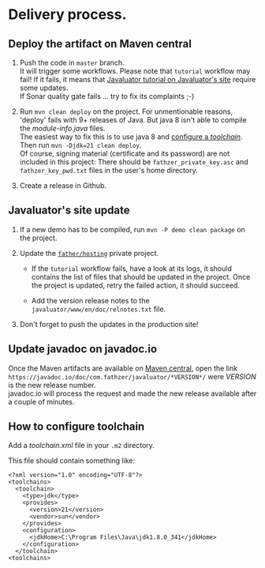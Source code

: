 # Delivery process.

## Deploy the artifact on Maven central

1. Push the code in `master` branch.  
It will trigger some workflows. Please note that `tutorial` workflow may fail! If it fails, it means that [Javaluator tutorial on Javaluator's site](https://javaluator.fathzer.com) require some updates.  
If Sonar quality gate fails ... try to fix its complaints ;-)

2. Run `mvn clean deploy` on the project.
For unmentionable reasons, 'deploy' fails with 9+ releases of Java. But java 8 isn't able to compile the *module-info.java* files.  
The easiest way to fix this is to use java 8 and [configure a *toolchain*](#how-to-configure-toolchain).  
Then run `mvn -Djdk=21 clean deploy`.  
Of course, signing material (certificate and its password) are not included in this project: There should be `fathzer_private_key.asc` and `fathzer_key_pwd.txt` files in the user's home directory.

3. Create a release in Github.

## Javaluator's site update

1. If a new demo has to be compiled, run `mvn -P demo clean package` on the project.

2. Update the [`father/hosting`](https://github.com/fathzer/hosting) private project.
	- If the `tutorial` workflow fails, have a look at its logs, it should contains the list of files that should be updated in the project. Once the project is updated, retry the failed action, it should succeed.

	- Add the version release notes to the `javaluator/www/en/doc/relnotes.txt` file. 

3. Don't forget to push the updates in the production site!

## Update javadoc on javadoc.io

Once the Maven artifacts are available on [Maven central](https://search.maven.org/search?q=a:javaluator), open the link `https://javadoc.io/doc/com.fathzer/javaluator/*VERSION*/` were *VERSION* is the new release number.  
javadoc.io will process the request and made the new release available after a couple of minutes.

## How to configure toolchain
Add a *toolchain.xml* file in your `.m2` directory.

This file should contain something like:  
```
<?xml version="1.0" encoding="UTF-8"?>
<toolchains>
  <toolchain>
    <type>jdk</type>
    <provides>
      <version>21</version>
      <vendor>sun</vendor>
    </provides>
    <configuration>
      <jdkHome>C:\Program Files\Java\jdk1.8.0_341</jdkHome>
    </configuration>
  </toolchain>
<toolchains>
```

